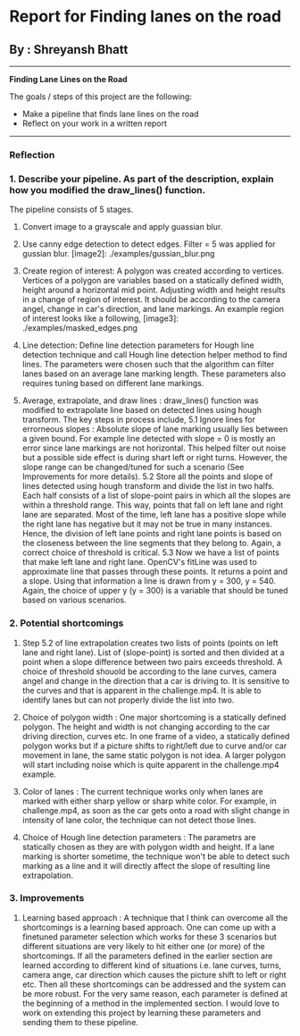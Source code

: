 # **Report for Finding lanes on the road** 

## By : Shreyansh Bhatt
---

**Finding Lane Lines on the Road**

The goals / steps of this project are the following:
* Make a pipeline that finds lane lines on the road
* Reflect on your work in a written report

---

### Reflection

### 1. Describe your pipeline. As part of the description, explain how you modified the draw_lines() function.

The pipeline consists of 5 stages.
1. Convert image to a grayscale and apply guassian blur.

2. Use canny edge detection to detect edges. Filter = 5 was applied for gussian blur.
[image2]: ./examples/gussian_blur.png

3. Create region of interest: A polygon was created according to vertices. Vertices of a polygon are variables based on a statically defined width, height around a horizontal mid point. Adjusting width and height results in a change of region of interest. It should be according to the camera angel, change in car's direction, and lane markings. An example region of interest looks like a following,
[image3]: ./examples/masked_edges.png

4. Line detection: Define line detection parameters for Hough line detection technique and call Hough line detection helper method to find lines. The parameters were chosen such that the algorithm can filter lanes based on an average lane marking length. These parameters also requires tuning based on different lane markings.

5. Average, extrapolate, and draw lines : draw_lines() function was modified to extrapolate line based on detected lines using hough transform. The key steps in process include,
  5.1 Ignore lines for errorneous slopes : Absolute slope of lane marking usually lies between a given bound. For example line detected with slope = 0 is mostly an error since lane markings are not horizontal. This helped filter out noise but a possible side effect is during shart left or right turns. However, the slope range can be changed/tuned for such a scenario (See Improvements for more details).
  5.2 Store all the points and slope of lines detected using hough transform and divide the list in two halfs. Each half consists of a list of slope-point pairs in which all the slopes are within a threshold range. This way, points that fall on left lane and right lane are separated. Most of the time, left lane has a positive slope while the right lane has negative but it may not be true in many instances. Hence, the division of left lane points and right lane points is based on the closeness between the line segments that they belong to. Again, a correct choice of threshold is critical.
  5.3 Now we have a list of points that make left lane and right lane. OpenCV's fitLine was used to approximate line that passes through these points. It returns a point and a slope. Using that information a line is drawn from y = 300, y = 540. Again, the choice of upper y (y = 300) is a variable that should be tuned based on various scenarios.

### 2. Potential shortcomings
1. Step 5.2 of line extrapolation creates two lists of points (points on left lane and right lane). List of (slope-point) is sorted and then divided at a point when a slope difference between two pairs exceeds threshold. A choice of threshold shouold be according to the lane curves, camera angel and change in the direction that a car is driving to. It is sensitive to the curves and that is apparent in the challenge.mp4. It is able to identify lanes but can not properly divide the list into two.

2. Choice of polygon width : One major shortcoming is a statically defined polygon. The height and width is not changing according to the car driving direction, curves etc. In one frame of a video, a statically defined polygon works but if a picture shifts to right/left due to curve and/or car movement in lane, the same static polygon is not idea. A larger polygon will start including noise which is quite apparent in the challenge.mp4 example.

3. Color of lanes : The current technique works only when lanes are marked with either sharp yellow or sharp white color. For example, in challenge.mp4, as soon as the car gets onto a road with slight change in intensity of lane color, the technique can not detect those lines.

4. Choice of Hough line detection parameters : The parametrs are statically chosen as they are with polygon width and height. If a lane marking is shorter sometime, the technique won't be able to detect such marking as a line and it will directly affect the slope of resulting line extrapolation.

### 3. Improvements
1. Learning based approach : A technique that I think can overcome all the shortcomings is a learning based approach. One can come up with a finetuned parameter selection which works for these 3 scenarios but different situations are very likely to hit either one (or more) of the shortcomings. If all the parameters defined in the earlier section are learned according to different kind of situations i.e. lane curves, turns, camera ange, car direction which causes the picture shift to left or right etc. Then all these shortcomings can be addressed and the system can be more robust. For the very same reason, each parameter is defined at the beginning of a method in the implemented section. I would love to work on extending this project by learning these parameters and sending them to these pipeline. 
